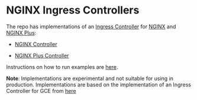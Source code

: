 # NGINX Ingress Controllers

The repo has implementations of an [Ingress Controller](https://github.com/kubernetes/contrib/tree/master/ingress/controllers)
for [NGINX](http://nginx.org/) and [NGINX Plus](https://www.nginx.com/products/):

* [NGINX Controller](https://github.com/nginxinc/kubernetes-ingress/tree/master/nginx-controller)

* [NGINX Plus Controller](https://github.com/nginxinc/kubernetes-ingress/tree/master/nginx-plus-controller)

Instructions on how to run examples are [here](https://github.com/nginxinc/kubernetes-ingress/tree/master/examples).

**Note**: Implementations are experimental and not suitable for using in production. Implementations are based on
the implementation of an Ingress Controller for GCE from [here](https://github.com/kubernetes/contrib/tree/master/ingress/controllers/gce)
